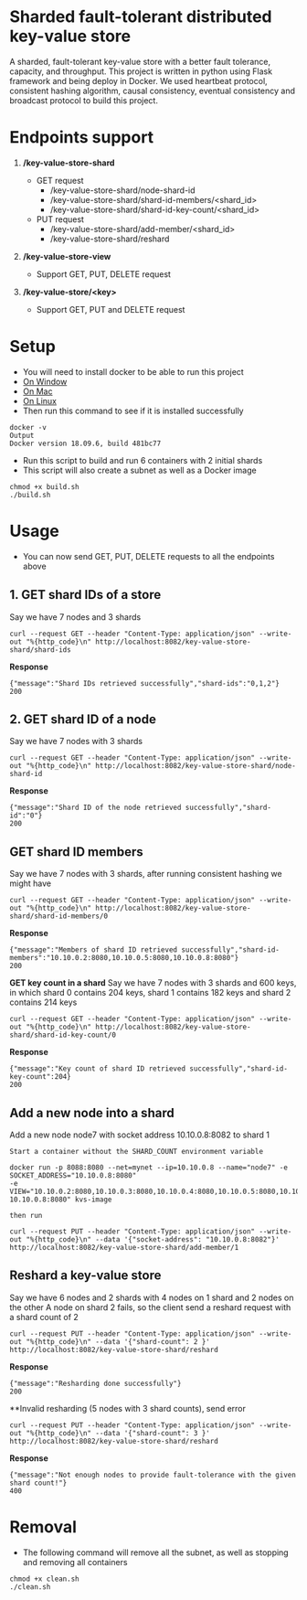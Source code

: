 # Sharded fault-tolerant distributed key-value store
A sharded, fault-tolerant key-value store with a better fault tolerance, capacity,
and throughput. This project is written in python using Flask framework and
being deploy in Docker. We used heartbeat protocol, consistent hashing
algorithm, causal consistency, eventual consistency and broadcast protocol to
build this project.

# Endpoints support

1. **/key-value-store-shard**
     - GET request
       - /key-value-store-shard/node-shard-id
       - /key-value-store-shard/shard-id-members/\<shard_id>
       - /key-value-store-shard/shard-id-key-count/\<shard_id>
     - PUT request
       - /key-value-store-shard/add-member/\<shard_id>
       - /key-value-store-shard/reshard

2. **/key-value-store-view**
     - Support GET, PUT, DELETE request

3. **/key-value-store/\<key>**
     - Support GET, PUT and DELETE request

# Setup

* You will need to install docker to be able to run this project
* [On Window](https://docs.docker.com/docker-for-windows/install/)
* [On Mac](https://docs.docker.com/docker-for-mac/install/)
* [On Linux](https://linuxize.com/post/how-to-install-and-use-docker-on-ubuntu-18-04/)
* Then run this command to see if it is installed successfully
```
docker -v
Output
Docker version 18.09.6, build 481bc77
```
* Run this script to build and run 6 containers with 2 initial shards
* This script will also create a subnet as well as a Docker image
```
chmod +x build.sh
./build.sh
```

# Usage
* You can now send GET, PUT, DELETE requests to all the endpoints above

## 1. **GET shard IDs of a store**
Say we have 7 nodes and 3 shards
```
curl --request GET --header "Content-Type: application/json" --write-out "%{http_code}\n" http://localhost:8082/key-value-store-shard/shard-ids
```
**Response**
```
{"message":"Shard IDs retrieved successfully","shard-ids":"0,1,2"}
200
```
## 2. **GET shard ID of a node**
Say we have 7 nodes with 3 shards
```
curl --request GET --header "Content-Type: application/json" --write-out "%{http_code}\n" http://localhost:8082/key-value-store-shard/node-shard-id
```
**Response**
```
{"message":"Shard ID of the node retrieved successfully","shard-id":"0"}
200
```
## **GET shard ID members**
Say we have 7 nodes with 3 shards, after running consistent hashing we might have
```
curl --request GET --header "Content-Type: application/json" --write-out "%{http_code}\n" http://localhost:8082/key-value-store-shard/shard-id-members/0
```
**Response**
```
{"message":"Members of shard ID retrieved successfully","shard-id-members":"10.10.0.2:8080,10.10.0.5:8080,10.10.0.8:8080"}
200
```
**GET key count in a shard**
Say we have 7 nodes with 3 shards and 600 keys, in which shard 0 contains 204 keys, shard 1 contains 182 keys and shard 2 contains 214 keys
```
curl --request GET --header "Content-Type: application/json" --write-out "%{http_code}\n" http://localhost:8082/key-value-store-shard/shard-id-key-count/0
```
**Response**
```
{"message":"Key count of shard ID retrieved successfully","shard-id-key-count":204}
200
```
## **Add a new node into a shard**
Add a new node node7 with socket address 10.10.0.8:8082 to shard 1
```
Start a container without the SHARD_COUNT environment variable

docker run -p 8088:8080 --net=mynet --ip=10.10.0.8 --name="node7" -e SOCKET_ADDRESS="10.10.0.8:8080"
-e VIEW="10.10.0.2:8080,10.10.0.3:8080,10.10.0.4:8080,10.10.0.5:8080,10.10.0.6:8080,10.10.0.7:8080,
10.10.0.8:8080" kvs-image

then run

curl --request PUT --header "Content-Type: application/json" --write-out "%{http_code}\n" --data '{"socket-address": "10.10.0.8:8082"}' http://localhost:8082/key-value-store-shard/add-member/1
```
## **Reshard a key-value store**
Say we have 6 nodes and 2 shards with 4 nodes on 1 shard and 2 nodes on the other
A node on shard 2 fails, so the client send a reshard request with a shard count of 2
```
curl --request PUT --header "Content-Type: application/json" --write-out "%{http_code}\n" --data '{"shard-count": 2 }' http://localhost:8082/key-value-store-shard/reshard
```
**Response**
```
{"message":"Resharding done successfully"}
200
```
**Invalid resharding (5 nodes with 3 shard counts), send error
```
curl --request PUT --header "Content-Type: application/json" --write-out "%{http_code}\n" --data '{"shard-count": 3 }' http://localhost:8082/key-value-store-shard/reshard
```
**Response**
```
{"message":"Not enough nodes to provide fault-tolerance with the given shard count!"}
400
```
# Removal

* The following command will remove all the subnet, as well as stopping and
removing all containers
```
chmod +x clean.sh
./clean.sh
```

